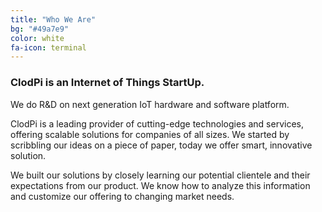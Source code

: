 ```yaml
---
title: "Who We Are"
bg: "#49a7e9"
color: white
fa-icon: terminal
---
```


### ClodPi is an Internet of Things StartUp.


We do R&D on next generation IoT hardware and software platform.

ClodPi is a leading provider of cutting-edge technologies and services, offering scalable solutions for companies of all sizes.
We started by scribbling our ideas on a piece of paper, today we offer smart, innovative solution.

We built our solutions by closely learning our potential clientele and their expectations from our product. We know how to analyze this information and customize our offering to changing market needs.

